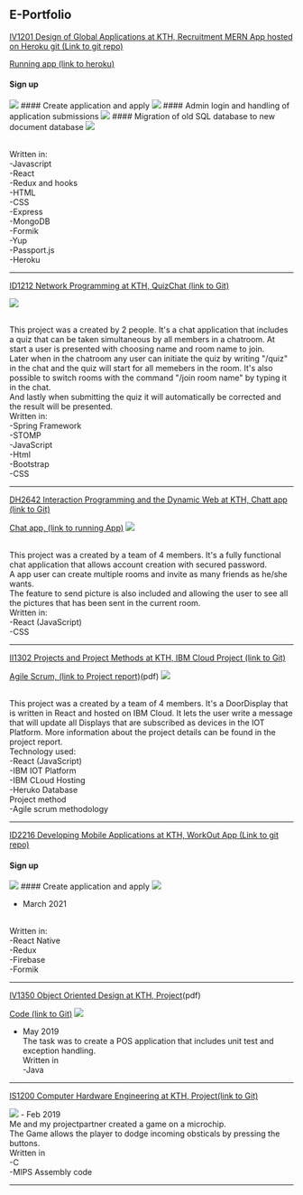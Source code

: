 ## E-Portfolio
[IV1201 Design of Global Applications at KTH, Recruitment MERN App hosted on Heroku git (Link to git repo)](https://github.com/Bash-ton/ReactExpress_RecruitmentApp) 

[Running app (link to heroku)](https://react-express-applicationapp.herokuapp.com/)
#### Sign up
<img src="images/signup.gif?raw=true"/>
#### Create application and apply
<img src="images/applicationCreation.gif?raw=true"/>
#### Admin login and handling of application submissions
<img src="images/applicationAdmin.gif?raw=true"/>
#### Migration of old SQL database to new document database
<img src="images/migrationoldDB.gif?raw=true"/>


<br>Written in:
<br>-Javascript
<br>-React
<br>-Redux and hooks
<br>-HTML
<br>-CSS
<br>-Express
<br>-MongoDB
<br>-Formik
<br>-Yup
<br>-Passport.js
<br>-Heroku

---

[ID1212 Network Programming at KTH, QuizChat (link to Git)](https://github.com/momahdi/spring-chat-quiz)

<img src="images/Demospring.gif?raw=true"/>

<br>This project was a created by 2 people.
It's a chat application that includes a quiz that can be taken simultaneous by all members in a chatroom. At start a user is presented with choosing name and room name to join. 
<br>Later when in the chatroom any user can initiate the quiz by writing "/quiz" in the chat and the quiz will start for all memebers in the room. It's also possible to switch rooms with the command "/join room name" by typing it in the chat.
<br>And lastly when submitting the quiz it will automatically be corrected and the result will be presented.
<br>Written in:
<br>-Spring Framework
<br>-STOMP
<br>-JavaScript
<br>-Html
<br>-Bootstrap
<br>-CSS



---


[DH2642  Interaction Programming and the Dynamic Web at KTH, Chatt app (link to Git)](https://github.com/momahdi/chat-project)

[Chat app, (link to running App)](http://chatroyal.herokuapp.com/)
<img src="images/Chat.png?raw=true"/>

<br>This project was a created by a team of 4 members.
It's a fully functional chat application that allows account creation with secured password. 
<br>A app user can create multiple rooms and invite as many friends as he/she wants. 
<br>The feature to send picture is also included and allowing the user to see all the pictures that has been sent 
in the current room.
<br>Written in:
<br>-React (JavaScript)
<br>-CSS

---

[II1302 Projects and Project Methods at KTH, IBM Cloud Project (link to Git)](https://github.com/momahdi/project-arbete-ii1302)

[Agile Scrum, (link to Project report)](/pdf/Projekt-rapport-final-version.pdf)(pdf)
<img src="images/IOTdevice.png?raw=true"/>

<br>This project was a created by a team of 4 members. It's a DoorDisplay that is written in React and hosted on IBM Cloud.
It lets the user write a message that will update all Displays that are subscribed as devices in the IOT Platform. 
More information about the project details can be found in the project report.
<br>Technology used:
<br>-React (JavaScript)
<br>-IBM IOT Platform
<br>-IBM CLoud Hosting
<br>-Heruko Database
<br>Project method
<br>-Agile scrum methodology 

---
[ID2216 Developing Mobile Applications at KTH, WorkOut App (Link to git repo)](https://github.com/Bash-ton/Workout-ReactNativeApp) 


#### Sign up
<img src="images/gif 1.gif?raw=true"/>
#### Create application and apply
<img src="images/gif 2.gif?raw=true"/>

- March 2021

<br>Written in:
<br>-React Native
<br>-Redux 
<br>-Firebase
<br>-Formik

---
[IV1350  Object Oriented Design at KTH, Project](/pdf/Seminar3.pdf)(pdf)

[Code (link to Git)](https://github.com/momahdi/Seminar3POS)
<img src="images/Receipt.png?raw=true"/>
- May 2019 
  <br>The task was to create a POS application that includes unit test and exception handling. 
  <br>Written in 
  <br>-Java
  
---
[IS1200  Computer Hardware Engineering at KTH, Project(link to Git)](https://github.com/momahdi/SpaceShipGame-IS1200)


<img src="images/DT.gif?raw=true"/>
- Feb 2019
<br> Me and my projectpartner created a game on a microchip.<br>The Game allows the player to dodge incoming obsticals by pressing the buttons.<br> Written in<br> -C <br> -MIPS Assembly code

---

